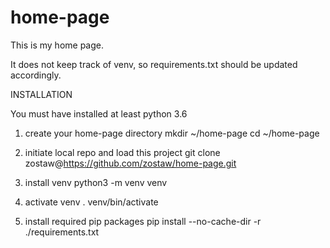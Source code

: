 # home-page
This is my home page.

It does not keep track of venv, so requirements.txt should be updated accordingly.

INSTALLATION

You must have installed at least python 3.6

1. create your home-page directory
mkdir ~/home-page
cd ~/home-page

2. initiate local repo and load this project
git clone zostaw@https://github.com/zostaw/home-page.git

3. install venv
python3 -m venv venv

4. activate venv
. venv/bin/activate

5. install required pip packages
pip install --no-cache-dir -r ./requirements.txt
